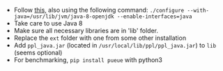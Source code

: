- Follow [this](http://www.prismmodelchecker.org/games/installation.php), also using the following command: `./configure --with-java=/usr/lib/jvm/java-8-openjdk --enable-interfaces=java`
- Take care to use Java 8
- Make sure all necessary libraries are in 'lib' folder.
- Replace the `ext` folder with one from some other installation
- Add `ppl_java.jar` (located in `/usr/local/lib/ppl/ppl_java.jar`) to `lib` (seems optional)
- For benchmarking, `pip install pueue` with python3